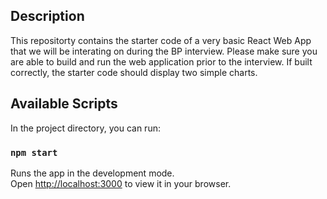 ## Description
This repositorty contains the starter code of a very basic React Web App that we will be interating on during the BP interview.  Please make sure you are able to build and run the web application prior to the interview.  If built correctly, the starter code should display two simple charts. 

## Available Scripts

In the project directory, you can run:
### `npm start`

Runs the app in the development mode.\
Open [http://localhost:3000](http://localhost:3000) to view it in your browser.
